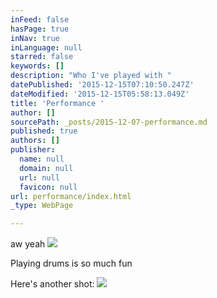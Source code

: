 ```yaml
---
inFeed: false
hasPage: true
inNav: true
inLanguage: null
starred: false
keywords: []
description: "Who I've played with "
datePublished: '2015-12-15T07:10:50.247Z'
dateModified: '2015-12-15T05:58:13.049Z'
title: 'Performance '
author: []
sourcePath: _posts/2015-12-07-performance.md
published: true
authors: []
publisher:
  name: null
  domain: null
  url: null
  favicon: null
url: performance/index.html
_type: WebPage

---
```

aw yeah
![](https://the-grid-user-content.s3-us-west-2.amazonaws.com/618dcd60-7165-4bf8-864f-ca6393e48809.jpg)

Playing drums is so much fun 

Here's another shot:
![](https://the-grid-user-content.s3-us-west-2.amazonaws.com/02793351-9da5-4656-a9b1-5f20f3b657e2.JPG)